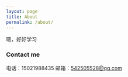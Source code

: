 ```yaml
---
layout: page
title: About
permalink: /about/
---
```


嗯，好好学习

### Contact me

电话：15021988435
邮箱：[542505528@qq.com](mailto:email@domain.com)
